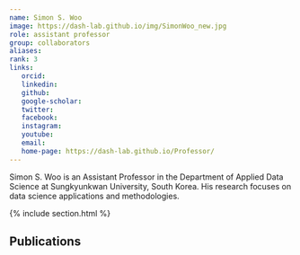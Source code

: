 ```yaml
---
name: Simon S. Woo
image: https://dash-lab.github.io/img/SimonWoo_new.jpg
role: assistant professor
group: collaborators
aliases:
rank: 3 
links:
   orcid: 
   linkedin: 
   github: 
   google-scholar: 
   twitter: 
   facebook: 
   instagram: 
   youtube: 
   email: 
   home-page: https://dash-lab.github.io/Professor/
---
```


Simon S. Woo is an Assistant Professor in the Department of Applied Data Science at Sungkyunkwan University, South Korea. His research focuses on data science applications and methodologies.

{% include section.html %}
## Publications
